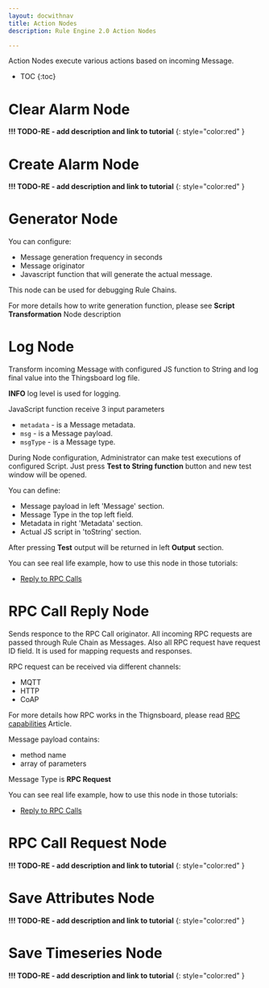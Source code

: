 ```yaml
---
layout: docwithnav
title: Action Nodes
description: Rule Engine 2.0 Action Nodes

---
```


Action Nodes execute various actions based on incoming Message.

* TOC
{:toc}


# Clear Alarm Node

**!!! TODO-RE - add description and link to tutorial**
{: style="color:red" }


# Create Alarm Node

**!!! TODO-RE - add description and link to tutorial**
{: style="color:red" }


# Generator Node
You can configure:
- Message generation frequency in seconds
- Message originator 
- Javascript function that will generate the actual message.

This node can be used for debugging Rule Chains. 

For more details how to write generation function, please see **Script Transformation** Node description

# Log Node
Transform incoming Message with configured JS function to String and log final value into the Thingsboard log file. 

**INFO** log level is used for logging.

JavaScript function receive 3 input parameters 

- <code>metadata</code> - is a Message metadata.
- <code>msg</code> - is a Message payload.
- <code>msgType</code> - is a Message type.

During Node configuration, Administrator can make test executions of configured Script. Just press **Test to String function** 
button and new test window will be opened.

You can define:

- Message payload in left 'Message' section.
- Message Type in the top left field.
- Metadata in right 'Metadata' section.
- Actual JS script in 'toString' section.

After pressing **Test** output will be returned in left **Output** section.

You can see real life example, how to use this node in those tutorials:

- [Reply to RPC Calls](/docs/user-guide/rule-engine-2-0/tutorials/rpc-reply-tutorial.md#log-unknown-request)

# RPC Call Reply Node
Sends responce to the RPC Call originator. All incoming RPC requests are passed through Rule Chain as Messages.
Also all RPC request have request ID field. It is used for mapping requests and responses.

RPC request can be received via different channels:

- MQTT
- HTTP
- CoAP  

For more details how RPC works in the Thignsboard, please read [RPC capabilities](/docs/user-guide/rpc/) Article.

Message payload contains:

- method name
- array of parameters

Message Type is **RPC Request**


You can see real life example, how to use this node in those tutorials:

- [Reply to RPC Calls](/docs/user-guide/rule-engine-2-0/tutorials/rpc-reply-tutorial.md)

# RPC Call Request Node

**!!! TODO-RE - add description and link to tutorial**
{: style="color:red" }


# Save Attributes Node

**!!! TODO-RE - add description and link to tutorial**
{: style="color:red" }



# Save Timeseries Node


**!!! TODO-RE - add description and link to tutorial**
{: style="color:red" }



